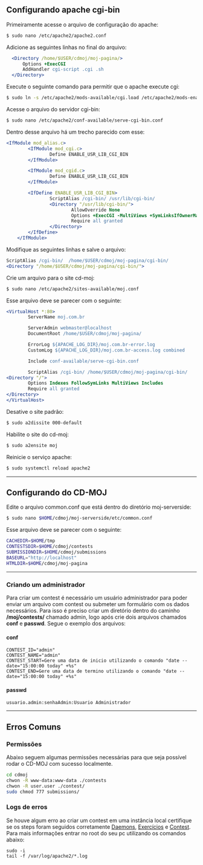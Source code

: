 ## Configurando apache cgi-bin

Primeiramente acesse o arquivo de configuração do apache:

```bash
$ sudo nano /etc/apache2/apache2.conf
```

Adicione as seguintes linhas no final do arquivo:

```apache
  <Directory /home/$USER/cdmoj/moj-pagina/>
      Options +ExecCGI
      AddHandler cgi-script .cgi .sh
  </Directory>
```

Execute o seguinte comando para permitir que o apache execute cgi:

```bash
$ sudo ln -s /etc/apache2/mods-available/cgi.load /etc/apache2/mods-enabled/cgi.load
```

Acesse o arquivo do servidor cgi-bin:

```bash
$ sudo nano /etc/apache2/conf-available/serve-cgi-bin.conf
```

Dentro desse arquivo há um trecho parecido com esse:

```apache
<IfModule mod_alias.c>
        <IfModule mod_cgi.c>
                Define ENABLE_USR_LIB_CGI_BIN
        </IfModule>

        <IfModule mod_cgid.c>
                Define ENABLE_USR_LIB_CGI_BIN
        </IfModule>

        <IfDefine ENABLE_USR_LIB_CGI_BIN>
                ScriptAlias /cgi-bin/ /usr/lib/cgi-bin/
                <Directory "/usr/lib/cgi-bin/">
                        AllowOverride None
                        Options +ExecCGI -MultiViews +SymLinksIfOwnerMatch
                        Require all granted
                </Directory>
        </IfDefine>
    </IfModule>
```

Modifique as seguintes linhas e salve o arquivo:

```apache
ScriptAlias /cgi-bin/  /home/$USER/cdmoj/moj-pagina/cgi-bin/
<Directory "/home/$USER/cdmoj/moj-pagina/cgi-bin/">
```

Crie um arquivo para o site cd-moj:

```bash
$ sudo nano /etc/apache2/sites-available/moj.conf
```

Esse arquivo deve se parecer com o seguinte:

```apache
<VirtualHost *:80>
        ServerName moj.com.br

        ServerAdmin webmaster@localhost
        DocumentRoot /home/$USER/cdmoj/moj-pagina/

        ErrorLog ${APACHE_LOG_DIR}/moj.com.br-error.log
        CustomLog ${APACHE_LOG_DIR}/moj.com.br-access.log combined

        Include conf-available/serve-cgi-bin.conf

        ScriptAlias /cgi-bin/ /home/$USER/cdmoj/moj-pagina/cgi-bin/
<Directory "/">
        Options Indexes FollowSymLinks MultiViews Includes
        Require all granted
</Directory>
</VirtualHost>
```

Desative o site padrão:

```bash
$ sudo a2dissite 000-default
```

Habilite o site do cd-moj:

```bash
$ sudo a2ensite moj
```

Reinicie o serviço apache:

```bash
$ sudo systemctl reload apache2
```

---

## Configurando do CD-MOJ

Edite o arquivo common.conf que está dentro do diretório moj-serverside:

```bash
$ sudo nano $HOME/cdmoj/moj-serverside/etc/common.conf
```

Esse arquivo deve se parecer com o seguinte:

```bash
CACHEDIR=$HOME/tmp
CONTESTSDIR=$HOME/cdmoj/contests
SUBMISSIONDIR=$HOME/cdmoj/submissions
BASEURL="http://localhost"
HTMLDIR=$HOME/cdmoj/moj-pagina
```

---

### Criando um administrador

Para criar um contest é necessário um usuário administrador para poder enviar um arquivo com contest ou submeter um formulário com os dados necessários. Para isso é preciso criar um diretório dentro do caminho **/moj/contests/** chamado admin, logo após crie dois arquivos chamados **conf** e **passwd**. Segue o exemplo dos arquivos:

#### conf

```
CONTEST_ID="admin"
CONTEST_NAME="admin"
CONTEST_START=Gere uma data de inicio utilizando o comando "date --date="15:00:00 today" +%s"
CONTEST_END=Gere uma data de termino utilizando o comando "date --date="15:00:00 today" +%s"
```

#### passwd

```
usuario.admin:senhaAdmin:Usuario Administrador
```

---

## Erros Comuns

### Permissões

Abaixo seguem algumas permissões necessárias para que seja possível rodar o CD-MOJ com sucesso localmente.

```bash
cd cdmoj
chwon -R www-data:www-data ./contests
chwon -R user.user ./contest/
sudo chmod 777 submissions/
```

### Logs de erros

Se houve algum erro ao criar um contest em uma instância local certifique se os steps foram seguidos corretamente [Daemons](#daemons), [Exercícios](#exercicios) e [Contest](#contest). Para mais informações entrar no root do seu pc utilizando os comandos abaixo:

```
sudo -i
tail -f /var/log/apache2/*.log

```